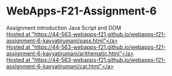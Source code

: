 # WebApps-F21-Assignment-6
Assignment introduction Java Script and DOM<br>
<a href="https://44-563-webapps-f21.github.io/webapps-f21-assignment-6-kavyatirumani/pass.html">Hosted at "https://44-563-webapps-f21.github.io/webapps-f21-assignment-6-kavyatirumani/pass.html"</a><br>
<a href="https://44-563-webapps-f21.github.io/webapps-f21-assignment-6-kavyatirumani/arithematic.html">Hosted at "https://44-563-webapps-f21.github.io/webapps-f21-assignment-6-kavyatirumani/arithematic.html"</a><br>
<a href="https://44-563-webapps-f21.github.io/webapps-f21-assignment-6-kavyatirumani/car.html">Hosted at "https://44-563-webapps-f21.github.io/webapps-f21-assignment-6-kavyatirumani/car.html"</a>
